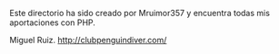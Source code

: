 Este directorio ha sido creado por Mruimor357 y encuentra todas mis aportaciones con PHP.

Miguel Ruiz.
http://clubpenguindiver.com/

